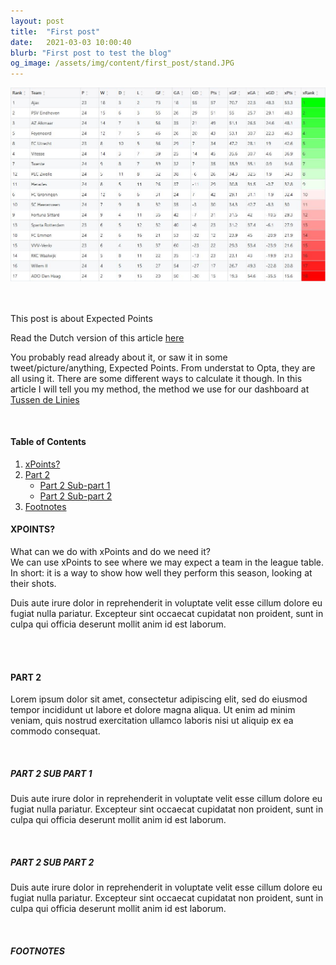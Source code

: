 ```yaml
---
layout: post
title:  "First post"
date:   2021-03-03 10:00:40
blurb: "First post to test the blog"
og_image: /assets/img/content/first_post/stand.JPG
---
```



![](/assets/img/first_post/stand.JPG)

<br />
<br />
This post is about Expected Points

Read the Dutch version of this article [here](https://www.tussendelinies.nl/expected-points/)

You probably read already about it, or saw it in some tweet/picture/anything, Expected Points. From understat to Opta, they are all using it. There are some different ways to calculate it though. In this article I will tell you my method, the method we use for our dashboard at [Tussen de Linies](https://www.tussendelinies.nl/data-dashboard)

<br />


#### Table of Contents
1. [xPoints?](#xpoints)
2. [Part 2](#part-2)
    * [Part 2 Sub-part 1](#part-2-sub-part-1)
    * [Part 2 Sub-part 2](#part-2-sub-part-2)
3. [Footnotes](#footnotes)

#### XPOINTS?
What can we do with xPoints and do we need it?  
We can use xPoints to see where we may expect a team in the league table. In short: it is a way to show how well they perform this season, looking at their shots. 
<br />

Duis aute irure dolor in reprehenderit in voluptate velit esse cillum dolore eu fugiat nulla pariatur. Excepteur sint occaecat cupidatat non proident, sunt in culpa qui officia deserunt mollit anim id est laborum.

<br />
<br />

#### PART 2
Lorem ipsum dolor sit amet, consectetur adipiscing elit, sed do eiusmod tempor incididunt ut labore et dolore magna aliqua. Ut enim ad minim veniam, quis nostrud exercitation ullamco laboris nisi ut aliquip ex ea commodo consequat.

<br />

##### PART 2 SUB PART 1
Duis aute irure dolor in reprehenderit in voluptate velit esse cillum dolore eu fugiat nulla pariatur. Excepteur sint occaecat cupidatat non proident, sunt in culpa qui officia deserunt mollit anim id est laborum.

<br />

##### PART 2 SUB PART 2
Duis aute irure dolor in reprehenderit in voluptate velit esse cillum dolore eu fugiat nulla pariatur. Excepteur sint occaecat cupidatat non proident, sunt in culpa qui officia deserunt mollit anim id est laborum.

<br />


##### FOOTNOTES

[^1]: This is a note!
